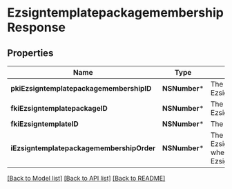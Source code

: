 # EzsigntemplatepackagemembershipResponse

## Properties
Name | Type | Description | Notes
------------ | ------------- | ------------- | -------------
**pkiEzsigntemplatepackagemembershipID** | **NSNumber*** | The unique ID of the Ezsigntemplatepackagemembership | 
**fkiEzsigntemplatepackageID** | **NSNumber*** | The unique ID of the Ezsigntemplatepackage | 
**fkiEzsigntemplateID** | **NSNumber*** | The unique ID of the Ezsigntemplate | 
**iEzsigntemplatepackagemembershipOrder** | **NSNumber*** | The order in which the Ezsigntemplate will be imported when using an Ezsigntemplatepackage. | 

[[Back to Model list]](../README.md#documentation-for-models) [[Back to API list]](../README.md#documentation-for-api-endpoints) [[Back to README]](../README.md)


